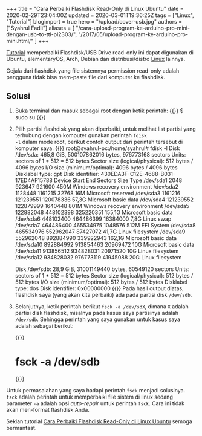 +++
title = "Cara Perbaiki Flashdisk Read-Only di Linux Ubuntu"
date = 2020-02-29T23:04:00Z
updated = 2020-03-01T19:36:25Z
tags = ["Linux", "Tutorial"]
blogimport = true 
hero = "/upload/cover-usb.jpg"
authors = ["Syahrul Fadli"]
aliases = [
    "/cara-upload-program-ke-arduino-pro-mini-dengan-usb-to-ttl-pl2303/",
    "/2017/05/upload-program-ke-arduino-pro-mini.html/"
]
+++

[Tutorial](/tags/Tutorial) memperbaiki Flashdisk/USB Drive read-only ini dapat digunakan di Ubuntu, elementaryOS, Arch, Debian dan distribusi/distro [Linux](/tags/Linux) lainnya.

Gejala dari flashdisk yang file sistemnya permission read-only adalah pengguna tidak bisa mem-paste file dari komputer ke flashdisk.

## Solusi
1. Buka terminal dan masuk sebagai root dengan ketik perintah:
{{<highlight bash>}}
	$ sudo su
{{</highlight>}}

2. Pilih partisi flashdisk yang akan diperbaiki, untuk melihat list partisi yang terhubung dengan komputer gunakan perintah <code>fdisk -l</code> dalam mode root, berikut contoh output dari perintah tersebut di komputer saya.
{{<highlight bash>}}
root@syahrul-pc:/home/syahrul# fdisk -l
	Disk /dev/sda: 465,8 GiB, 500107862016 bytes, 976773168 sectors
	Units: sectors of 1 * 512 = 512 bytes
	Sector size (logical/physical): 512 bytes / 4096 bytes
	I/O size (minimum/optimal): 4096 bytes / 4096 bytes
	Disklabel type: gpt
	Disk identifier: 430EDA3F-C12E-4688-B031-17ED4AF15788
	Device         Start       End   Sectors   Size Type
	/dev/sda1       2048    923647    921600   450M Windows recovery environment
	/dev/sda2    1128448   1161215     32768    16M Microsoft reserved
	/dev/sda3    1161216 121239551 120078336  57,3G Microsoft basic data
	/dev/sda4  121239552 122879999   1640448   801M Windows recovery environment
	/dev/sda5  122882048 448102398 325220351 155,1G Microsoft basic data
	/dev/sda6  448102400 464486399  16384000   7,8G Linux swap
	/dev/sda7  464486400 465534975   1048576   512M EFI System
	/dev/sda8  465534976 552962047  87427072  41,7G Linux filesystem
	/dev/sda9  552962048 892884990 339922943 162,1G Microsoft basic data
	/dev/sda10 892884992 913854463  20969472    10G Microsoft basic data
	/dev/sda11 913856512 934828031  20971520    10G Linux filesystem<br />/dev/sda12 934828032 976773119  41945088    20G Linux filesystem
	
	
	Disk /dev/sdb: 28,9 GiB, 31001149440 bytes, 60549120 sectors
	Units: sectors of 1 * 512 = 512 bytes
	Sector size (logical/physical): 512 bytes / 512 bytes
	I/O size (minimum/optimal): 512 bytes / 512 bytes
	Disklabel type: dos
	Disk identifier: 0x00000000
	{{</highlight>}}
Pada hasil output diatas, flashdisk saya (yang akan kita perbaiki) ada pada partisi disk `/dev/sdb`.

3. Selanjutnya, ketik perintah berikut `fsck -a /dev/sdX`,  dimana `X` adalah partisi disk flashdisk, misalnya pada kasus saya partisinya adalah `/dev/sdb`. Sehingga perintah yang saya gunakan untuk kasus saya adalah sebagai berikut: 

	{{<highlight bash>}}
	# fsck -a /dev/sdb
	{{</highlight>}}

Untuk permasalahan yang saya hadapi perintah `fsck` menjadi solusinya. `fsck` adalah perintah untuk memperbaiki file sistem di linux sedang parameter `-a` adalah opsi *auto-repair* untuk perintah `fsck`. Cara ini tidak akan men-format flashdisk Anda.

Sekian tutorial [Cara Perbaiki Flashdisk Read-Only di Linux Ubuntu](/post/cara-perbaiki-flashdisk-read-only) semoga bermanfaat.